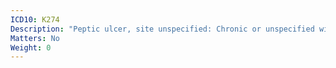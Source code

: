 ```yaml
---
ICD10: K274
Description: "Peptic ulcer, site unspecified: Chronic or unspecified with haemorrhage"
Matters: No
Weight: 0
---
```



